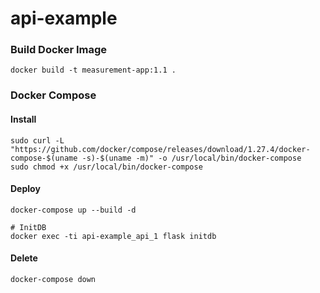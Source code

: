 # api-example

### Build Docker Image
```console
docker build -t measurement-app:1.1 .
```

### Docker Compose
#### Install
```console
sudo curl -L "https://github.com/docker/compose/releases/download/1.27.4/docker-compose-$(uname -s)-$(uname -m)" -o /usr/local/bin/docker-compose
sudo chmod +x /usr/local/bin/docker-compose
```

#### Deploy
```console
docker-compose up --build -d

# InitDB
docker exec -ti api-example_api_1 flask initdb
```

#### Delete
```console
docker-compose down
```
